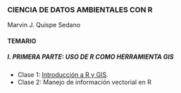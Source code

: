 
### CIENCIA DE DATOS AMBIENTALES CON R

Marvin J. Quispe Sedano

   
#### TEMARIO
 
##### I. PRIMERA PARTE: USO DE R COMO HERRAMIENTA GIS
 
- Clase 1: [Introducción a R y GIS](https://marvinjonathcn.github.io/Environmental_DataScience/1_Introduccion_a_R_y_GIS.html).
- Clase 2: Manejo de información vectorial en R



